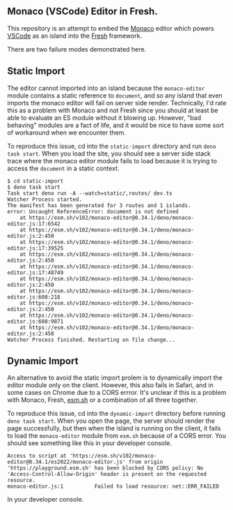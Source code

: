## Monaco (VSCode) Editor in Fresh.

This repository is an attempt to embed the [Monaco][] editor which powers
[VSCode][] as an island into the [Fresh][] framework.

There are two failure modes demonstrated here.

## Static Import

The editor cannot imported into an island because the `monaco-editor`
module contains a static reference to `document`, and so any island
that even imports the monaco editor will fail on server side
render. Technically, I'd rate this as a problem with Monaco and not
Fresh since you should at least be able to evaluate an ES module
without it blowing up. However, "bad behaving" modules are a fact of
life, and it would be nice to have some sort of workaround when we
encounter them.

To reproduce this issue, cd into the `static-import` directory and run
`deno task start`. When you load the site, you should see a server
side stack trace where the monaco editor module fails to load because
it is trying to access the `document` in a static context.

``` shellsession
$ cd static-import
$ deno task start
Task start deno run -A --watch=static/,routes/ dev.ts
Watcher Process started.
The manifest has been generated for 3 routes and 1 islands.
error: Uncaught ReferenceError: document is not defined
    at https://esm.sh/v102/monaco-editor@0.34.1/deno/monaco-editor.js:17:6542
    at https://esm.sh/v102/monaco-editor@0.34.1/deno/monaco-editor.js:2:450
    at https://esm.sh/v102/monaco-editor@0.34.1/deno/monaco-editor.js:17:39525
    at https://esm.sh/v102/monaco-editor@0.34.1/deno/monaco-editor.js:2:450
    at https://esm.sh/v102/monaco-editor@0.34.1/deno/monaco-editor.js:17:48749
    at https://esm.sh/v102/monaco-editor@0.34.1/deno/monaco-editor.js:2:450
    at https://esm.sh/v102/monaco-editor@0.34.1/deno/monaco-editor.js:608:218
    at https://esm.sh/v102/monaco-editor@0.34.1/deno/monaco-editor.js:2:450
    at https://esm.sh/v102/monaco-editor@0.34.1/deno/monaco-editor.js:608:9871
    at https://esm.sh/v102/monaco-editor@0.34.1/deno/monaco-editor.js:2:450
Watcher Process finished. Restarting on file change...
```

## Dynamic Import

An alternative to avoid the static import prolem is to dynamically
import the editor module only on the client. However, this also fails
in Safari, and in some cases on Chrome due to a CORS errror. It's
unclear if this is a problem with Monaco, Fresh, [esm.sh][] or a
combination of all three together.

To reproduce this issue, cd into the `dynamic-import` directory before
running `deno task start`. When you open the page, the server should
render the page successfully, but then when the island is running on
the client, it fails to load the `monaco-editor` module from `esm.sh`
because of a CORS error. You should see something like this in your
developer console.

``` text
Access to script at 'https://esm.sh/v102/monaco-editor@0.34.1/es2022/monaco-editor.js' from origin 'https://playground.esm.sh' has been blocked by CORS policy: No 'Access-Control-Allow-Origin' header is present on the requested resource.
monaco-editor.js:1          Failed to load resource: net::ERR_FAILED
```

In your developer console.

[Monaco]: https://microsoft.github.io/monaco-editor
[VSCode]: https://code.visualstudio.com
[Fresh]: https://fresh.deno.dev
[esm.sh]: https://esm.sh
